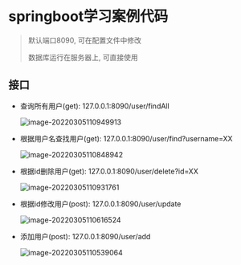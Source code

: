# springboot学习案例代码
>默认端口8090, 可在配置文件中修改
>
>数据库运行在服务器上, 可直接使用
## 接口

- 查询所有用户(get): 127.0.0.1:8090/user/findAll

  ![image-20220305110949913](https://oss.zaqai.com/img/image-20220305110949913.png)

- 根据用户名查找用户(get): 127.0.0.1:8090/user/find?username=XX

  ![image-20220305110848942](https://oss.zaqai.com/img/image-20220305110848942.png)

- 根据id删除用户(get): 127.0.0.1:8090/user/delete?id=XX

  ![image-20220305110931761](https://oss.zaqai.com/img/image-20220305110931761.png)

- 根据id修改用户(post): 127.0.0.1:8090/user/update

  ![image-20220305110616524](https://oss.zaqai.com/img/image-20220305110616524.png)

- 添加用户(post): 127.0.0.1:8090/user/add

  ![image-20220305110539064](https://oss.zaqai.com/img/image-20220305110539064.png)